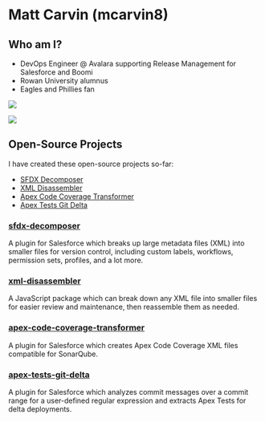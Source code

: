 # Matt Carvin (mcarvin8)

## Who am I?

- DevOps Engineer @ Avalara supporting Release Management for Salesforce and Boomi
- Rowan University alumnus
- Eagles and Phillies fan

[![](https://img.shields.io/badge/LinkedIn-0077B5?style=for-the-badge&logo=linkedin&logoColor=white)](https://www.linkedin.com/in/matthew-carvin)

[![](https://raw.githubusercontent.com/npm/logos/master/npm%20square/n-64.png)](https://www.npmjs.com/~mcarvin)

## Open-Source Projects

I have created these open-source projects so-far:

- [SFDX Decomposer](#sfdx-decomposer)
- [XML Disassembler](#xml-disassembler)
- [Apex Code Coverage Transformer](#apex-code-coverage-transformer)
- [Apex Tests Git Delta](#apex-tests-git-delta)

### [sfdx-decomposer](https://github.com/mcarvin8/sfdx-decomposer-plugin)

A plugin for Salesforce which breaks up large metadata files (XML) into smaller files for version control, including custom labels, workflows, permission sets, profiles, and a lot more.

### [xml-disassembler](https://github.com/mcarvin8/xml-disassembler)

A JavaScript package which can break down any XML file into smaller files for easier review and maintenance, then reassemble them as needed.

### [apex-code-coverage-transformer](https://github.com/mcarvin8/apex-code-coverage-transformer)

A plugin for Salesforce which creates Apex Code Coverage XML files compatible for SonarQube.

### [apex-tests-git-delta](https://github.com/mcarvin8/sfdx-decomposer-plugin)

A plugin for Salesforce which analyzes commit messages over a commit range for a user-defined regular expression and extracts Apex Tests for delta deployments.
